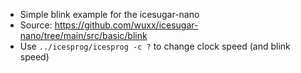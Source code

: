 
 * Simple blink example for the icesugar-nano
 * Source: https://github.com/wuxx/icesugar-nano/tree/main/src/basic/blink
 * Use `../icesprog/icesprog -c ?` to change clock speed (and blink speed)
 
